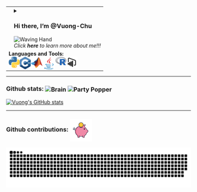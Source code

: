 <table >
  <tr>
    <td> <img src="https://github.com/Vuong-Chu/Vuong-Chu/blob/main/Universe.gif" alt=""> </td>
    <td>
        <details>
        <summary> <h3> Hi there, I’m @Vuong-Chu </h3> <img align=center src="https://user-images.githubusercontent.com/26017543/213809353-c908d93c-3dff-4694-9d13-e0e5cbdb879c.png" alt="Waving Hand" width="36" height="36" /> <br /> <i> Click <b> here </b> to learn more about me!!! </i> </summary> <br /> <br />
          <p> - 💖 I’m interested in translating all methods in Financial Econometrics/Computational Finance to well-designed functions in C++, Python, and Java. <br /> <br />
          - 🌱 I’m currently targeting to Quant developer/ Quant analyst/ Quant researcher positions. <br /> <br />
          - 🔎 I’m looking to collaborate on projects related to financial time series data. <br /> <br />
          - 🔰 I love swimming, cycling and coding challenges. <br /> <br />
          - 📫 Feel free to reach out to me at minhvuong2992(at)gmail.com</p>
          </details>
        </td>
  </tr>
  <tr> 
    <td colspan="2">
      <strong> Languages and Tools: </strong> <br />
      <img align="left" alt="Python" width="30px" src="https://github.com/Vuong-Chu/Vuong-Chu/blob/main/python.svg" />
      <img align="left" alt="C++" width="30px" src="https://github.com/Vuong-Chu/Vuong-Chu/blob/main/c.svg" />
      <img align="left" alt="C++" width="32px" src="https://github.com/Vuong-Chu/Vuong-Chu/blob/main/MatLab.svg" />
      <img align="left" alt="Java" width="35px" src="https://github.com/Vuong-Chu/Vuong-Chu/blob/main/java.svg" />
      <img align="left" alt="R" width="30px" src="https://github.com/Vuong-Chu/Vuong-Chu/blob/main/r.svg" />
      <img align="left" alt="PowerBI" width="30px" src="https://github.com/Vuong-Chu/Vuong-Chu/blob/main/power-bi.svg" /> 
    </td>
  </tr>
</table>

---

### Github stats: <img  align= center src="https://user-images.githubusercontent.com/26017543/213809364-ed620f4b-dff2-4fef-9221-b831eb6a9502.png" alt="Brain" width="36" height="36" /> <img align= center src="https://user-images.githubusercontent.com/26017543/213809357-1687c2d7-8c88-47af-a9be-9110b1d9c10a.png" alt="Party Popper" width="36" height="36"/>

[![Vuong's GitHub stats](https://github-readme-stats.vercel.app/api?username=Vuong-Chu&theme=buefy&show_icons=true&hide=contribs,prs)](https://github.com/anuraghazra/github-readme-stats)

---
### Github contributions: <img  align= center src="https://github.com/Vuong-Chu/Vuong-Chu/blob/main/savings-pig.gif" alt="Pig" width="60" height="60" />

![Snake animation](https://github.com/Vuong-Chu/Vuong-Chu/blob/output/github-contribution-grid-snake.svg)



